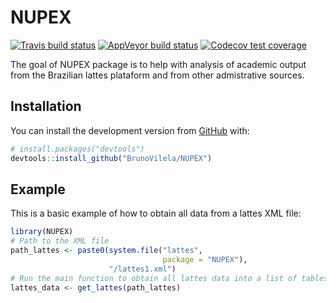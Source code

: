 
<!-- README.md is generated from README.Rmd. Please edit that file -->

# NUPEX

<!-- badges: start -->

[![Travis build
status](https://travis-ci.com/BrunoVilela/NUPEX.svg?branch=master)](https://travis-ci.com/BrunoVilela/NUPEX)
[![AppVeyor build
status](https://ci.appveyor.com/api/projects/status/github/BrunoVilela/NUPEX?branch=master&svg=true)](https://ci.appveyor.com/project/BrunoVilela/NUPEX)
[![Codecov test
coverage](https://codecov.io/gh/BrunoVilela/NUPEX/branch/master/graph/badge.svg)](https://codecov.io/gh/BrunoVilela/NUPEX?branch=master)
<!-- badges: end -->

The goal of NUPEX package is to help with analysis of academic output
from the Brazilian lattes plataform and from other admistrative sources.

## Installation

You can install the development version from
[GitHub](https://github.com/) with:

``` r
# install.packages("devtools")
devtools::install_github("BrunoVilela/NUPEX")
```

## Example

This is a basic example of how to obtain all data from a lattes XML
file:

``` r
library(NUPEX)
# Path to the XML file
path_lattes <- paste0(system.file("lattes", 
                                  package = "NUPEX"),
                      "/lattes1.xml")
# Run the main function to obtain all lattes data into a list of tables
lattes_data <- get_lattes(path_lattes)
```
